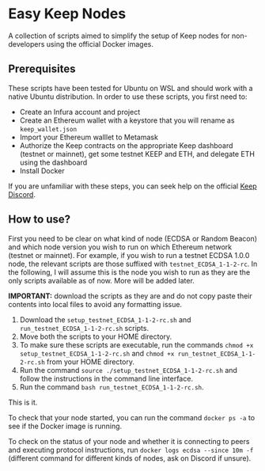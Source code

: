 # Easy Keep Nodes
 A collection of scripts aimed to simplify the setup of Keep nodes for non-developers using the official Docker images.

 ## Prerequisites 

 These scripts have been tested for Ubuntu on WSL and should work with a native Ubuntu distribution. In order to use these scripts, you first need to: 

 - Create an Infura account and project
 - Create an Ethereum wallet with a keystore that you will rename as ``keep_wallet.json`` 
 - Import your Ethereum walllet to Metamask
 - Authorize the Keep contracts on the appropriate Keep dashboard (testnet or mainnet), get some testnet KEEP and ETH, and delegate ETH using the dashboard
 - Install Docker 

 If you are unfamiliar with these steps, you can seek help on the official [Keep Discord](https://discord.com/invite/wYezN7v). 

 ## How to use?

First you need to be clear on what kind of node (ECDSA or Random Beacon) and which node version you wish to run on which Ethereum network (testnet or mainnet). For example, if you wish to run a testnet ECDSA 1.0.0 node, the relevant scripts are those suffixed with ``testnet_ECDSA_1-1-2-rc``. In the following, I will assume this is the node you wish to run as they are the only scripts available as of now. More will be added later.

**IMPORTANT:** download the scripts as they are and do not copy paste their contents into local files to avoid any formatting issue.

1. Download the ``setup_testnet_ECDSA_1-1-2-rc.sh`` and ``run_testnet_ECDSA_1-1-2-rc.sh`` scripts.
2. Move both the scripts to your HOME directory.
3. To make sure these scripts are executable, run the commands ``chmod +x setup_testnet_ECDSA_1-1-2-rc.sh`` and ``chmod +x run_testnet_ECDSA_1-1-2-rc.sh`` from your HOME directory.
4. Run the command ``source ./setup_testnet_ECDSA_1-1-2-rc.sh`` and follow the instructions in the command line interface.
5. Run the command ``bash run_testnet_ECDSA_1-1-2-rc.sh``.

This is it. 

To check that your node started, you can run the command ``docker ps -a`` to see if the Docker image is running.

To check on the status of your node and whether it is connecting to peers and executing protocol instructions, run ``docker logs ecdsa --since 10m -f`` (different command for different kinds of nodes, ask on Discord if unsure).